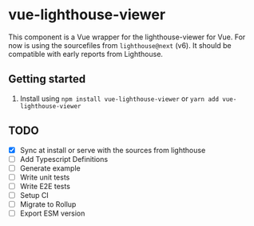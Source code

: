 # vue-lighthouse-viewer
This component is a Vue wrapper for the lighthouse-viewer for Vue. For now is using the sourcefiles
from `lighthouse@next` (v6). It should be compatible with early reports from Lighthouse.

## Getting started
1. Install using `npm install vue-lighthouse-viewer` or `yarn add vue-lighthouse-viewer`


## TODO
- [X] Sync at install or serve with the sources from lighthouse
- [ ] Add Typescript Definitions
- [ ] Generate example
- [ ] Write unit tests
- [ ] Write E2E tests
- [ ] Setup CI
- [ ] Migrate to Rollup 
- [ ] Export ESM version
